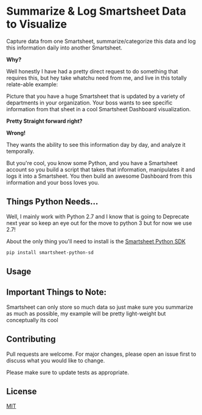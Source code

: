 # Summarize & Log Smartsheet Data to Visualize

Capture data from one Smartsheet, summarize/categorize this data and log this information daily into another Smartsheet. 

**Why?**

Well honestly I have had a pretty direct request to do something that requires this, but hey take whatchu need from me, and live in this totally relate-able example: 

Picture that you have a huge Smartsheet that is updated by a variety of departments in your organization. Your boss wants to see specific information from that sheet in a cool Smartsheet Dashboard visualization.
 
**Pretty Straight forward right?**

**Wrong!** 

They wants the ability to see this information day by day, and analyze it temporally. 

But you're cool, you know some Python, and you have a Smartsheet account so you build a script that takes that information, manipulates it and logs it into a Smartsheet. You then build an awesome Dashboard from this information and your boss loves you.

## Things Python Needs...

Well, I mainly work with Python 2.7 and I know that is going to Deprecate next year so keep an eye out for the move to python 3 but for now we use 2.7!

About the only thing you'll need to install is the [Smartsheet Python SDK](https://github.com/smartsheet-platform/smartsheet-python-sdk)
```bash
pip install smartsheet-python-sd
```

## Usage


## Important Things to Note:

Smartsheet can only store so much data so just make sure you summarize as much as possible, my example will be pretty light-weight but conceptually its cool

## Contributing
Pull requests are welcome. For major changes, please open an issue first to discuss what you would like to change.

Please make sure to update tests as appropriate.

## License
[MIT](https://choosealicense.com/licenses/mit/)
